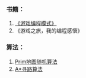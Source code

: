 ### 书籍：

1. [《游戏编程模式》](https://github.com/zhuye-7/The-back-end-learning/blob/master/Books/%E3%80%8A%E6%B8%B8%E6%88%8F%E7%BC%96%E7%A8%8B%E6%A8%A1%E5%BC%8F%E3%80%8B.md)
2. 《游戏之旅，我的编程感悟》

### 算法：

1. [Prim地图随机算法](https://github.com/zhuye-7/The-back-end-learning/blob/master/PrimAndAStar/Prim.md)
2. [A*寻路算法](https://github.com/zhuye-7/The-back-end-learning/blob/master/PrimAndAStar/AStar.md)

